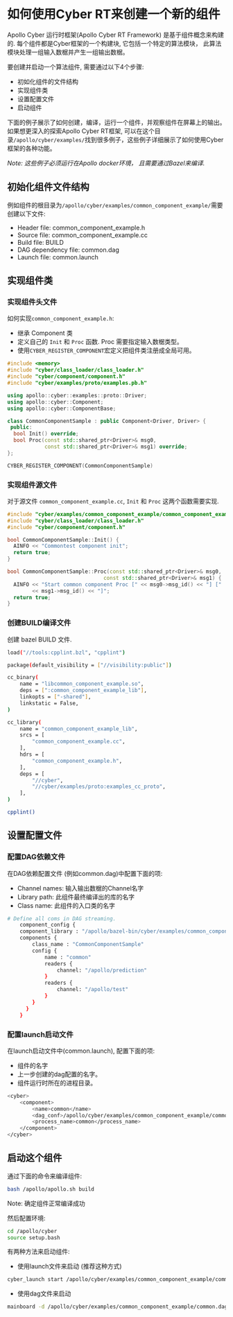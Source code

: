 
# 如何使用Cyber RT来创建一个新的组件

Apollo Cyber 运行时框架(Apollo Cyber RT Framework) 是基于组件概念来构建的. 每个组件都是Cyber框架的一个构建块, 它包括一个特定的算法模块， 此算法模块处理一组输入数椐并产生一组输出数椐。

要创建并启动一个算法组件, 需要通过以下4个步骤:

- 初如化组件的文件结构
- 实现组件类
- 设置配置文件 
- 启动组件

下面的例子展示了如何创建，编译，运行一个组件，并观察组件在屏幕上的输出。 如果想更深入的探索Apollo Cyber RT框架, 可以在这个目录`/apollo/cyber/examples/`找到很多例子，这些例子详细展示了如何使用Cyber框架的各种功能。

*Note: 这些例子必须运行在Apollo docker环境， 且需要通过Bazel来编译.*


## 初始化组件文件结构
例如组件的根目录为`/apollo/cyber/examples/common_component_example/`需要创建以下文件:

- Header file: common_component_example.h
- Source file: common_component_example.cc
- Build file: BUILD
- DAG dependency file: common.dag
- Launch file: common.launch

## 实现组件类

### 实现组件头文件
如何实现`common_component_example.h`:

- 继承 Component 类
- 定义自己的 `Init` 和 `Proc` 函数. Proc 需要指定输入数椐类型。
- 使用`CYBER_REGISTER_COMPONENT`宏定义把组件类注册成全局可用。

```cpp
#include <memory>
#include "cyber/class_loader/class_loader.h"
#include "cyber/component/component.h"
#include "cyber/examples/proto/examples.pb.h"

using apollo::cyber::examples::proto::Driver;
using apollo::cyber::Component;
using apollo::cyber::ComponentBase;

class CommonComponentSample : public Component<Driver, Driver> {
 public:
  bool Init() override;
  bool Proc(const std::shared_ptr<Driver>& msg0,
            const std::shared_ptr<Driver>& msg1) override;
};

CYBER_REGISTER_COMPONENT(CommonComponentSample)
```

### 实现组件源文件

对于源文件 `common_component_example.cc`,  `Init` 和 `Proc` 这两个函数需要实现.

```cpp
#include "cyber/examples/common_component_example/common_component_example.h"
#include "cyber/class_loader/class_loader.h"
#include "cyber/component/component.h"

bool CommonComponentSample::Init() {
  AINFO << "Commontest component init";
  return true;
}

bool CommonComponentSample::Proc(const std::shared_ptr<Driver>& msg0,
                               const std::shared_ptr<Driver>& msg1) {
  AINFO << "Start common component Proc [" << msg0->msg_id() << "] ["
        << msg1->msg_id() << "]";
  return true;
}
```

### 创建BUILD编译文件

创建 bazel BUILD 文件.

```bash
load("//tools:cpplint.bzl", "cpplint")

package(default_visibility = ["//visibility:public"])

cc_binary(
    name = "libcommon_component_example.so",
    deps = [":common_component_example_lib"],
    linkopts = ["-shared"],
    linkstatic = False,
)

cc_library(
    name = "common_component_example_lib",
    srcs = [
        "common_component_example.cc",
    ],
    hdrs = [
        "common_component_example.h",
    ],
    deps = [
        "//cyber",
        "//cyber/examples/proto:examples_cc_proto",
    ],
)

cpplint()
```
## 设置配置文件 

### 配置DAG依赖文件

在DAG依赖配置文件 (例如common.dag)中配置下面的项:

 - Channel names: 输入输出数椐的Channel名字
 - Library path: 此组件最终编译出的库的名字
 - Class name: 此组件的入口类的名字

```bash
# Define all coms in DAG streaming.
    component_config {
    component_library : "/apollo/bazel-bin/cyber/examples/common_component_example/libcommon_component_example.so"
    components {
        class_name : "CommonComponentSample"
        config {
            name : "common"
            readers {
                channel: "/apollo/prediction"
            }
            readers {
                channel: "/apollo/test"
            }
        }
      }
    }
```

### 配置launch启动文件

在launch启动文件中(common.launch), 配置下面的项:

  - 组件的名字
  - 上一步创建的dag配置的名字。
  - 组件运行时所在的进程目录。

```bash
<cyber>
    <component>
        <name>common</name>
        <dag_conf>/apollo/cyber/examples/common_component_example/common.dag</dag_conf>
        <process_name>common</process_name>
    </component>
</cyber>
```

## 启动这个组件

通过下面的命令来编译组件:

```bash
bash /apollo/apollo.sh build
```

Note: 确定组件正常编译成功

然后配置环境:

```bash
cd /apollo/cyber
source setup.bash
```

有两种方法来启动组件:

- 使用launch文件来启动 (推荐这种方式)

```bash
cyber_launch start /apollo/cyber/examples/common_component_example/common.launch
```

- 使用dag文件来启动

```bash
mainboard -d /apollo/cyber/examples/common_component_example/common.dag
```
